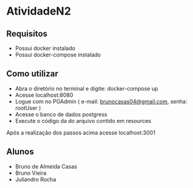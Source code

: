 # AtividadeN2

## Requisitos
 - Possui docker instalado
 - Possui docker-compose instalado

## Como utilizar

 - Abra o diretório no terminal e digite: docker-compose up
 - Acesse localhost:8080
 - Logue com no PGAdmin ( e-mail: brunocasas04@gmail.com, senha: rootUser )
 - Acesse o banco de dados postgress
 - Execute o código da do arquivo contido em resources
 
Após a realização dos passos acima acesse localhost:3001

## Alunos
 - Bruno de Almeida Casas
 - Bruno Vieira
 - Juliandro Rocha
